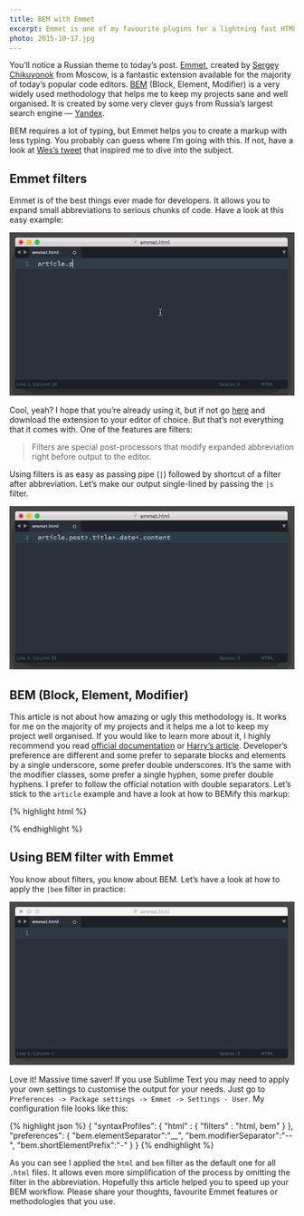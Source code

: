```yaml
---
title: BEM with Emmet
excerpt: Emmet is one of my favourite plugins for a lightning fast HTML & CSS workflow. BEM methodology helps me to keep my projects sane. Let’s try them together!
photo: 2015-10-17.jpg
---
```


You’ll notice a Russian theme to today’s post. [Emmet](http://emmet.io/), created by [Sergey Chikuyonok](https://twitter.com/chikuyonok) from Moscow, is a fantastic extension available for the majority of today’s popular code editors. [BEM](https://en.bem.info/) (Block, Element, Modifier) is a very widely used methodology that helps me to keep my projects sane and well organised. It is created by some very clever guys from Russia’s largest search engine — [Yandex](https://www.yandex.com/).

BEM requires a lot of typing, but Emmet helps you to create a markup with less typing. You probably can guess where I’m going with this. If not, have a look at [Wes’s tweet](https://twitter.com/wesbos/status/648907410929664000) that inspired me to dive into the subject.

## Emmet filters

Emmet is of the best things ever made for developers. It allows you to expand small abbreviations to serious chunks of code. Have a look at this easy example:

![Emmet](/photos/2015-10-17-1.gif)

Cool, yeah? I hope that you’re already using it, but if not go [here](http://emmet.io/download/) and download the extension to your editor of choice. But that’s not everything that it comes with. One of the features are filters:

> Filters are special post-processors that modify expanded abbreviation right before output to the editor.

Using filters is as easy as passing pipe (`|`) followed by shortcut of a filter after abbreviation. Let’s make our output single-lined by passing the `|s` filter.

![Emmet filters](/photos/2015-10-17-2.gif)

## BEM (Block, Element, Modifier)

This article is not about how amazing or ugly this methodology is. It works for me on the majority of my projects and it helps me a lot to keep my project well organised. If you would like to learn more about it, I highly recommend you read [official documentation](https://en.bem.info/) or [Harry’s article](http://csswizardry.com/2013/01/mindbemding-getting-your-head-round-bem-syntax/). Developer’s preference are different and some prefer to separate blocks and elements by a single underscore, some prefer double underscores. It’s the same with the modifier classes, some prefer a single hyphen, some prefer double hyphens. I prefer to follow the official notation with double separators. Let’s stick to the `article` example and have a look at how to BEMify this markup:

{% highlight html %}
<article class="post">
  <div class="post__title"></div>
  <div class="post__date"></div>
  <div class="post__content"></div>
</article>
{% endhighlight %}

## Using BEM filter with Emmet

You know about filters, you know about BEM. Let’s have a look at how to apply the `|bem` filter in practice:

![Emmet bem filter](/photos/2015-10-17-3.gif)

Love it! Massive time saver! If you use Sublime Text you may need to apply your own settings to customise the output for your needs. Just go to `Preferences -> Package settings -> Emmet -> Settings - User`. My configuration file looks like this:

{% highlight json %}
{
  "syntaxProfiles": {
    "html" : {
      "filters" : "html, bem"
    }
  },
  "preferences": {
    "bem.elementSeparator":"__",
    "bem.modifierSeparator":"--",
    "bem.shortElementPrefix":"-"
  }
}
{% endhighlight %}

As you can see I applied the `html` and `bem` filter as the default one for all `.html` files. It allows even more simplification of the process by omitting the filter in the abbreviation. Hopefully this article helped you to speed up your BEM workflow. Please share your thoughts, favourite Emmet features or methodologies that you use.
